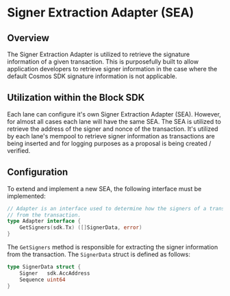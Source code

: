 # Signer Extraction Adapter (SEA)

## Overview

The Signer Extraction Adapter is utilized to retrieve the signature information of a given transaction. This is purposefully built to allow application developers to retrieve signer information in the case where the default Cosmos SDK signature information is not applicable. 

## Utilization within the Block SDK

Each lane can configure it's own Signer Extraction Adapter (SEA). However, for almost all cases each lane will have the same SEA. The SEA is utilized to retrieve the address of the signer and nonce of the transaction. It's utilized by each lane's mempool to retrieve signer information as transactions are being inserted and for logging purposes as a proposal is being created / verified.

## Configuration

To extend and implement a new SEA, the following interface must be implemented:

```go
// Adapter is an interface used to determine how the signers of a transaction should be extracted
// from the transaction.
type Adapter interface {
	GetSigners(sdk.Tx) ([]SignerData, error)
}
```

The `GetSigners` method is responsible for extracting the signer information from the transaction. The `SignerData` struct is defined as follows:

```go
type SignerData struct {
	Signer   sdk.AccAddress
	Sequence uint64
}
```

